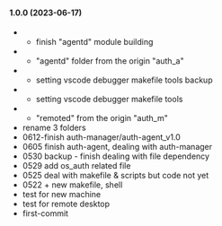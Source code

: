 #### 1.0.0 (2023-06-17)

- + finish "agentd" module building
- + "agentd" folder from the origin "auth_a"
- + setting vscode debugger makefile tools backup
- + setting vscode debugger makefile tools
- + "remoted" from the origin "auth_m"
- rename 3 folders
- 0612-finish auth-manager/auth-agent_v1.0
- 0605 finish auth-agent, dealing with auth-manager
- 0530 backup - finish dealing with file dependency
- 0529 add os_auth related file
- 0525 deal with makefile & scripts but code not yet
- 0522 + new makefile, shell
- test for new machine
- test for remote desktop
- first-commit